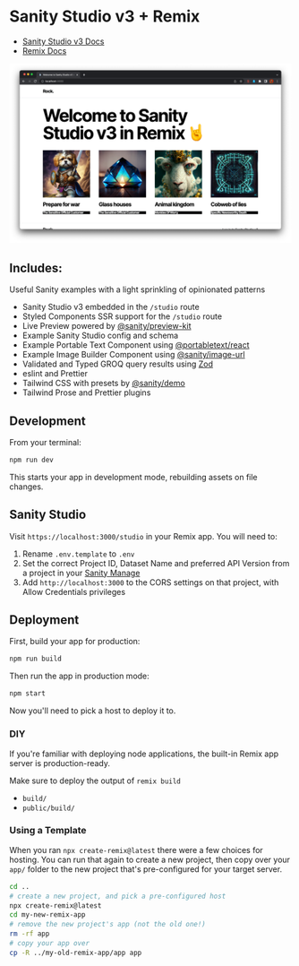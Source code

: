 # Sanity Studio v3 + Remix

- [Sanity Studio v3 Docs](https://beta.sanity.io)
- [Remix Docs](https://remix.run/docs)

![Sanity Studio v3 + Remix](./img/home-page.png)

## Includes:

Useful Sanity examples with a light sprinkling of opinionated patterns

- Sanity Studio v3 embedded in the `/studio` route
- Styled Components SSR support for the `/studio` route
- Live Preview powered by [@sanity/preview-kit](https://github.com/sanity-io/preview-kit)
- Example Sanity Studio config and schema
- Example Portable Text Component using [@portabletext/react](https://github.com/portabletext/react-portabletext)
- Example Image Builder Component using [@sanity/image-url](https://github.com/sanity-io/image-url)
- Validated and Typed GROQ query results using [Zod](https://zod.dev/)
- eslint and Prettier
- Tailwind CSS with presets by [@sanity/demo](https://github.com/sanity-io/demo)
- Tailwind Prose and Prettier plugins

## Development

From your terminal:

```sh
npm run dev
```

This starts your app in development mode, rebuilding assets on file changes.

## Sanity Studio

Visit `https://localhost:3000/studio` in your Remix app. You will need to:

1. Rename `.env.template` to `.env`
2. Set the correct Project ID, Dataset Name and preferred API Version from a project in your [Sanity Manage](https://sanity.io/manage)
3. Add `http://localhost:3000` to the CORS settings on that project, with Allow Credentials privileges

## Deployment

First, build your app for production:

```sh
npm run build
```

Then run the app in production mode:

```sh
npm start
```

Now you'll need to pick a host to deploy it to.

### DIY

If you're familiar with deploying node applications, the built-in Remix app server is production-ready.

Make sure to deploy the output of `remix build`

- `build/`
- `public/build/`

### Using a Template

When you ran `npx create-remix@latest` there were a few choices for hosting. You can run that again to create a new project, then copy over your `app/` folder to the new project that's pre-configured for your target server.

```sh
cd ..
# create a new project, and pick a pre-configured host
npx create-remix@latest
cd my-new-remix-app
# remove the new project's app (not the old one!)
rm -rf app
# copy your app over
cp -R ../my-old-remix-app/app app
```
